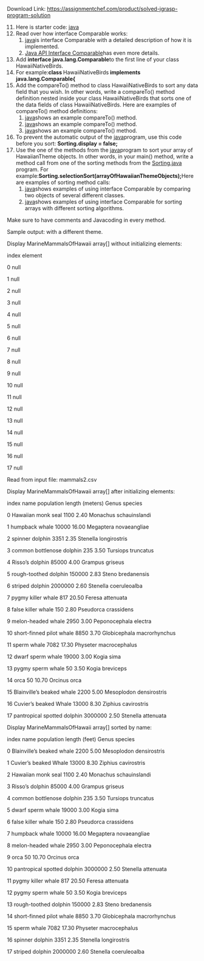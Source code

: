 Download Link: https://assignmentchef.com/product/solved-jgrasp-program-solution
<br>
<ol start="11">

 <li>Here is starter code: <a href="https://www2.hawaii.edu/~walbritt/ics211/assignments/LastnameFirstname11.java">java</a></li>

 <li>Read over how interface Comparable works:

  <ol>

   <li><a href="https://www2.hawaii.edu/~walbritt/ics211/examples/Comparable.java">java</a>is interface Comparable with a detailed description of how it is implemented.</li>

   <li><a href="https://docs.oracle.com/javase/7/docs/api/java/lang/Comparable.html">Java API Interface Comparable</a>has even more details.</li>

  </ol></li>

 <li>Add <strong>interface java.lang.Comparable</strong>to the first line of your class HawaiiNativeBirds.</li>

 <li>For example:<strong>class </strong>HawaiiNativeBirds<strong> implements java.lang.Comparable{</strong></li>

 <li>Add the compareTo() method to class HawaiiNativeBirds to sort any data field that you wish. In other words, write a compareTo() method definition nested inside your class HawaiiNativeBirds that sorts one of the data fields of class HawaiiNativeBirds. Here are examples of compareTo() method definitions:

  <ol>

   <li><a href="https://www2.hawaii.edu/~walbritt/ics211/examples/Fraction.java">java</a>shows an example compareTo() method.</li>

   <li><a href="https://www2.hawaii.edu/~walbritt/ics211/examples/Name.java">java</a>shows an example compareTo() method.</li>

   <li><a href="https://www2.hawaii.edu/~walbritt/ics211/examples/ThreeNames.java">java</a>shows an example compareTo() method.</li>

  </ol></li>

 <li>To prevent the automatic output of the <a href="http://www2.hawaii.edu/~walbritt/ics211/examples/Sorting.java">java</a>program, use this code before you sort: <strong>Sorting.display = false;</strong></li>

 <li>Use the one of the methods from the <a href="https://www2.hawaii.edu/~walbritt/ics211/examples/Sorting.java">java</a>program to sort your array of HawaiianTheme objects. In other words, in your main() method, write a method call from one of the sorting methods from the <a href="https://www2.hawaii.edu/~walbritt/ics211/examples/Sorting.java">Sorting.java</a> program. For example:<strong>Sorting.selectionSort(arrayOfHawaiianThemeObjects);</strong>Here are examples of sorting method calls:

  <ol>

   <li><a href="https://www2.hawaii.edu/~walbritt/ics211/examples/TestComparable.java">java</a>shows examples of using interface Comparable by comparing two objects of several different classes.</li>

   <li><a href="https://www2.hawaii.edu/~walbritt/ics211/examples/Sorting.java">java</a>shows examples of using interface Comparable for sorting arrays with different sorting algorithms.</li>

  </ol></li>

</ol>

Make sure to have comments and Javacoding in every method.




Sample output: with a different theme.

Display MarineMammalsOfHawaii array[] without initializing elements:

index   element

0     null

1     null

2     null

3     null

4     null

5     null

6     null

7     null

8     null

9     null

10     null

11     null

12     null

13     null

14     null

15     null

16     null

17     null




Read from input file: mammals2.csv




Display MarineMammalsOfHawaii array[] after initializing elements:

index   name                        population   length (meters) Genus species

0     Hawaiian monk seal               1100      2.40          Monachus schauinslandi

1     humpback whale                  10000     16.00          Megaptera novaeangliae

2     spinner dolphin                  3351      2.35          Stenella longirostris

3     common bottlenose dolphin         235      3.50          Tursiops truncatus

4     Risso’s dolphin                 85000      4.00          Grampus griseus

5     rough-toothed dolphin          150000      2.83          Steno bredanensis

6     striped dolphin               2000000      2.60          Stenella coeruleoalba

7     pygmy killer whale                817     20.50          Feresa attenuata

8     false killer whale                150      2.80          Pseudorca crassidens

9     melon-headed whale               2950      3.00          Peponocephala electra

10     short-finned pilot whale         8850      3.70          Globicephala macrorhynchus

11     sperm whale                      7082     17.30          Physeter macrocephalus

12     dwarf sperm whale               19000      3.00          Kogia sima

13     pygmy sperm whale                  50      3.50          Kogia breviceps

14     orca                               50     10.70          Orcinus orca

15     Blainville’s beaked whale        2200      5.00          Mesoplodon densirostris

16     Cuvier’s beaked Whale           13000      8.30          Ziphius cavirostris

17     pantropical spotted dolphin   3000000      2.50          Stenella attenuata




Display MarineMammalsOfHawaii array[] sorted by name:

index   name                        population   length (feet)   Genus species

0     Blainville’s beaked whale        2200      5.00          Mesoplodon densirostris

1     Cuvier’s beaked Whale           13000      8.30          Ziphius cavirostris

2     Hawaiian monk seal               1100      2.40          Monachus schauinslandi

3     Risso’s dolphin                 85000      4.00          Grampus griseus

4     common bottlenose dolphin         235      3.50          Tursiops truncatus

5     dwarf sperm whale               19000      3.00          Kogia sima

6     false killer whale                150      2.80          Pseudorca crassidens

7     humpback whale                  10000     16.00          Megaptera novaeangliae

8     melon-headed whale               2950      3.00          Peponocephala electra

9     orca                               50     10.70          Orcinus orca

10     pantropical spotted dolphin   3000000      2.50          Stenella attenuata

11     pygmy killer whale                817     20.50          Feresa attenuata

12     pygmy sperm whale                  50      3.50          Kogia breviceps

13     rough-toothed dolphin          150000      2.83          Steno bredanensis

14     short-finned pilot whale         8850      3.70          Globicephala macrorhynchus

15     sperm whale                      7082     17.30          Physeter macrocephalus

16     spinner dolphin                  3351      2.35          Stenella longirostris

17     striped dolphin               2000000      2.60          Stenella coeruleoalba





